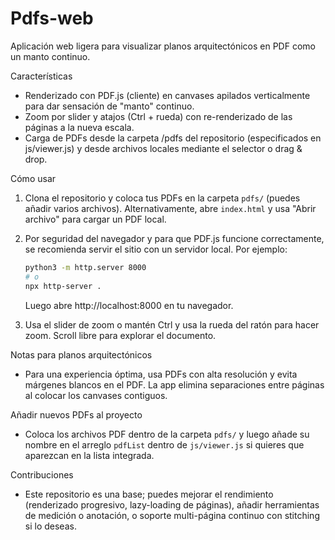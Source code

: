 # Pdfs-web

Aplicación web ligera para visualizar planos arquitectónicos en PDF como un manto continuo.

Características
- Renderizado con PDF.js (cliente) en canvases apilados verticalmente para dar sensación de "manto" continuo.
- Zoom por slider y atajos (Ctrl + rueda) con re-renderizado de las páginas a la nueva escala.
- Carga de PDFs desde la carpeta /pdfs del repositorio (especificados en js/viewer.js) y desde archivos locales mediante el selector o drag & drop.

Cómo usar
1. Clona el repositorio y coloca tus PDFs en la carpeta `pdfs/` (puedes añadir varios archivos). Alternativamente, abre `index.html` y usa "Abrir archivo" para cargar un PDF local.

2. Por seguridad del navegador y para que PDF.js funcione correctamente, se recomienda servir el sitio con un servidor local. Por ejemplo:

   ```bash
   python3 -m http.server 8000
   # o
   npx http-server .
   ```

   Luego abre http://localhost:8000 en tu navegador.

3. Usa el slider de zoom o mantén Ctrl y usa la rueda del ratón para hacer zoom. Scroll libre para explorar el documento.

Notas para planos arquitectónicos
- Para una experiencia óptima, usa PDFs con alta resolución y evita márgenes blancos en el PDF. La app elimina separaciones entre páginas al colocar los canvases contiguos.

Añadir nuevos PDFs al proyecto
- Coloca los archivos PDF dentro de la carpeta `pdfs/` y luego añade su nombre en el arreglo `pdfList` dentro de `js/viewer.js` si quieres que aparezcan en la lista integrada.

Contribuciones
- Este repositorio es una base; puedes mejorar el rendimiento (renderizado progresivo, lazy-loading de páginas), añadir herramientas de medición o anotación, o soporte multi-página continuo con stitching si lo deseas.
